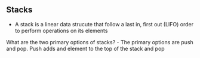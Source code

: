 ## Stacks

- A stack is a linear data strucute that follow a last in, first out (LIFO) order to perform operations on its elements

What are the two primary options of stacks?
    - The primary options are push and pop. Push adds and element to the top of the stack and pop

